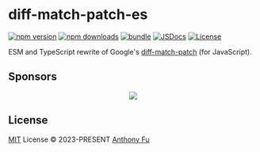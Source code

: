 # diff-match-patch-es

[![npm version][npm-version-src]][npm-version-href]
[![npm downloads][npm-downloads-src]][npm-downloads-href]
[![bundle][bundle-src]][bundle-href]
[![JSDocs][jsdocs-src]][jsdocs-href]
[![License][license-src]][license-href]

ESM and TypeScript rewrite of Google's [diff-match-patch](https://github.com/google/diff-match-patch) (for JavaScript).

## Sponsors

<p align="center">
  <a href="https://cdn.jsdelivr.net/gh/antfu/static/sponsors.svg">
    <img src='https://cdn.jsdelivr.net/gh/antfu/static/sponsors.svg'/>
  </a>
</p>

## License

[MIT](./LICENSE) License © 2023-PRESENT [Anthony Fu](https://github.com/antfu)

<!-- Badges -->

[npm-version-src]: https://img.shields.io/npm/v/diff-match-patch-es?style=flat&colorA=080f12&colorB=1fa669
[npm-version-href]: https://npmjs.com/package/diff-match-patch-es
[npm-downloads-src]: https://img.shields.io/npm/dm/diff-match-patch-es?style=flat&colorA=080f12&colorB=1fa669
[npm-downloads-href]: https://npmjs.com/package/diff-match-patch-es
[bundle-src]: https://img.shields.io/bundlephobia/minzip/diff-match-patch-es?style=flat&colorA=080f12&colorB=1fa669&label=minzip
[bundle-href]: https://bundlephobia.com/result?p=diff-match-patch-es
[license-src]: https://img.shields.io/github/license/antfu/diff-match-patch-es.svg?style=flat&colorA=080f12&colorB=1fa669
[license-href]: https://github.com/antfu/diff-match-patch-es/blob/main/LICENSE
[jsdocs-src]: https://img.shields.io/badge/jsdocs-reference-080f12?style=flat&colorA=080f12&colorB=1fa669
[jsdocs-href]: https://www.jsdocs.io/package/diff-match-patch-es
